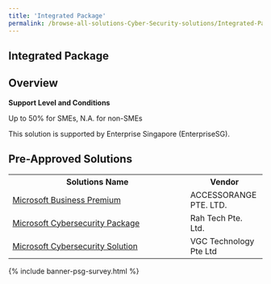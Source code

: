 ```yaml
---
title: 'Integrated Package'
permalink: /browse-all-solutions-Cyber-Security-solutions/Integrated-Package
---
```


## Integrated Package
## Overview

**Support Level and Conditions**

Up to 50% for SMEs, N.A. for non-SMEs

This solution is supported by Enterprise Singapore (EnterpriseSG).

## Pre-Approved Solutions

<table>
<tr>
<th style='width: auto;'><b>Solutions Name</b></th>
<th style='width: 30%;'><b>Vendor</b></th>
</tr>
<tr>
<td><a href='/productivity-solutions-grant/solutionrepo/201730809W-Mcrosoft-Busnss-Prmum-G' target='_blank'>Microsoft Business Premium</a><br></td>
<td>ACCESSORANGE PTE. LTD.</td>
</tr>
<tr>
<td><a href='/productivity-solutions-grant/solutionrepo/201309957M-Mcrosoft-Cybrscurty-Pckg-G' target='_blank'>Microsoft Cybersecurity Package</a><br></td>
<td>Rah Tech Pte. Ltd.</td>
</tr>
<tr>
<td><a href='/productivity-solutions-grant/solutionrepo/200823571E-Mcrosoft-Cybrscurty-SLN-G' target='_blank'>Microsoft Cybersecurity Solution</a><br></td>
<td>VGC Technology Pte Ltd</td>
</tr>
</table>

{% include banner-psg-survey.html %}
